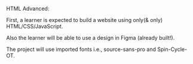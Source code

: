 HTML Advanced:

First, a learner is expected to build a website using only(& only) HTML/CSS/JavaScript.

Also the learner will be able to use a design in Figma (already built!).

The project will use imported fonts i.e., source-sans-pro and Spin-Cycle-OT.
